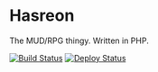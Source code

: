 Hasreon
======================


The MUD/RPG thingy. Written in PHP.

[![Build Status](https://travis-ci.org/Hasreon/Hasreon.svg?branch=master)](https://travis-ci.org/Hasreon/Hasreon)
[![Deploy Status](https://www.codeship.io/projects/6ef02c50-9358-0131-4d8f-5a83311f57ca/status)](https://www.codeship.io/projects/16645)
